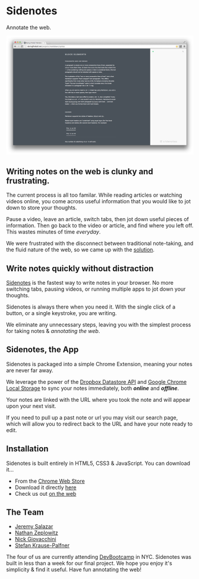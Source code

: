 Sidenotes
==========

Annotate the web.

![Sidenotes in the Browser](/images/Sidenotes-Screenshot.png)

## Writing notes on the web is clunky and frustrating.

The current process is all too familar. While reading articles or watching videos online, you come across useful information that you would like to jot down to store your thoughts. 

Pause a video, leave an article, switch tabs, then jot down useful pieces of information. Then go back to the video or article, and find where you left off. This wastes minutes of time _everyday_.

We were frustrated with the disconnect between traditional note-taking, and the fluid nature of the web, so we came up with the [solution](sidenotes.co).

## Write notes quickly without distraction

[Sidenotes](sidenotes.co) is the fastest way to write notes in your browser. No more switching tabs, pausing videos, or running multiple apps to jot down your thoughts.

Sidenotes is always there when you need it. With the single click of a button, or a single keystroke, you are writing. 

We eliminate any unnecessary steps, leaving you with the simplest process for taking notes & *annotating the web*.

## Sidenotes, the App

Sidenotes is packaged into a simple Chrome Extension, meaning your notes are never far away. 

We leverage the power of the [Dropbox Datastore API](https://www.dropbox.com/developers/datastore) and [Google Chrome Local Storage](https://developer.chrome.com/extensions/storage) to sync your notes immediately, both **_online_** and **_offline_**.

Your notes are linked with the URL where you took the note and will appear upon your next visit. 

If you need to pull up a past note or url you may visit our search page, which will allow you to redirect back to the URL and have your note ready to edit.

## Installation

Sidenotes is built entirely in HTML5, CSS3 & JavaScript. You can download it...

* From the [Chrome Web Store](https://chrome.google.com/webstore/detail/#/#)
* Download it directly [here](#)
* Check us out [on the web](http://sidenotes.co)

## The Team
* [Jeremy Salazar](https://github.com/jcsalaza)
* [Nathan Zeplowitz](https://github.com/n-zeplo)
* [Nick Giovacchini](https://github.com/nickgio)
* [Stefan Krause-Palfner](https://github.com/stefankp)

The four of us are currently attending [DevBootcamp](http://devbootcamp.com) in NYC. Sidenotes was built in less than a week for our final project. We hope you enjoy it's simplicity & find it useful. Have fun annotating the web!
